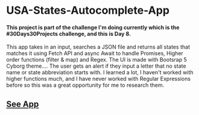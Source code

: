 # USA-States-Autocomplete-App
#### This project is part of the challenge I'm doing currently which is the #30Days30Projects challenge, and this is Day 8.
This app takes in an input, searches a JSON file and  returns all states that matches it using Fetch API and async Await to handle Promises, Higher order functions (filter &amp; map) and Regex. The UI is made with Bootsrap 5 Cyborg theme....
The user gets an alert if they input a letter that no state name or state abbreviation starts with.
I learned a lot, I haven't worked with higher functions much, and I have never worked with Regular Expressions before so this was a great opportunity for me to research them.

## <a href="https://cocky-rosalind-2c04e3.netlify.app/">See App</a>
